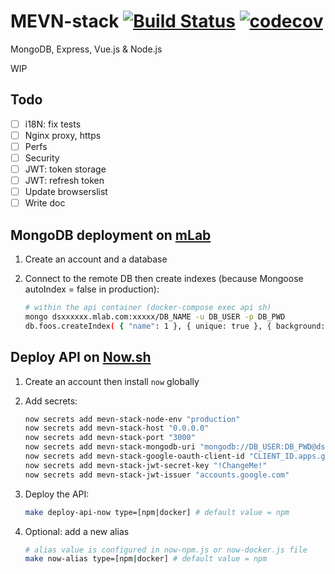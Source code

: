 # MEVN-stack [![Build Status](https://travis-ci.org/guham/MEVN-stack.svg?branch=master)](https://travis-ci.org/guham/MEVN-stack) [![codecov](https://codecov.io/gh/guham/MEVN-stack/branch/master/graph/badge.svg)](https://codecov.io/gh/guham/MEVN-stack)

MongoDB, Express, Vue.js & Node.js

WIP

## Todo

- [ ] i18N: fix tests
- [ ] Nginx proxy, https
- [ ] Perfs
- [ ] Security
- [ ] JWT: token storage
- [ ] JWT: refresh token
- [ ] Update browserslist
- [ ] Write doc

## MongoDB deployment on [mLab](https://mlab.com/)

1. Create an account and a database

2. Connect to the remote DB then create indexes (because Mongoose autoIndex = false in production):
    ```bash
    # within the api container (docker-compose exec api sh)
    mongo dsxxxxxx.mlab.com:xxxxx/DB_NAME -u DB_USER -p DB_PWD
    db.foos.createIndex( { "name": 1 }, { unique: true }, { background: true } )
    ```

## Deploy API on [Now.sh](https://zeit.co/now)

1. Create an account then install `now` globally

2. Add secrets:
    ```bash
    now secrets add mevn-stack-node-env "production"
    now secrets add mevn-stack-host "0.0.0.0"
    now secrets add mevn-stack-port "3000"
    now secrets add mevn-stack-mongodb-uri "mongodb://DB_USER:DB_PWD@dsxxxxxx.mlab.com:xxxxx/DB_NAME"
    now secrets add mevn-stack-google-oauth-client-id "CLIENT_ID.apps.googleusercontent.com"
    now secrets add mevn-stack-jwt-secret-key "!ChangeMe!"
    now secrets add mevn-stack-jwt-issuer "accounts.google.com"
    ```
3. Deploy the API:
    ```bash
    make deploy-api-now type=[npm|docker] # default value = npm
    ```

4. Optional: add a new alias
    ```bash
    # alias value is configured in now-npm.js or now-docker.js file
    make now-alias type=[npm|docker] # default value = npm
    ```
